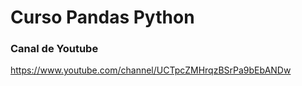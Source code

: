 # Curso Pandas Python

### Canal de Youtube
https://www.youtube.com/channel/UCTpcZMHrqzBSrPa9bEbANDw